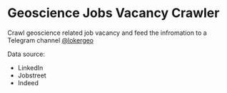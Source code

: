 # Geoscience Jobs Vacancy Crawler

Crawl geoscience related job vacancy and feed the infromation to a Telegram channel [@lokergeo](https://t.me/lokergeo)

Data source:
- LinkedIn
- Jobstreet
- Indeed
